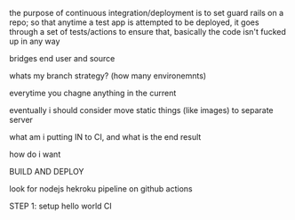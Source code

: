 the purpose of continuous integration/deployment is to set guard rails on a repo; so that anytime a test app is attempted to be deployed, it goes through a set of tests/actions to ensure that, basically the code isn't fucked up in any way

bridges end user and source

whats my branch strategy? (how many environemnts)

everytime you chagne anything in the current 

eventually i should consider move static things (like images) to separate server

what am i putting IN to CI, and what is the end result

how do i want 

BUILD AND DEPLOY

look for nodejs hekroku pipeline on github actions

STEP 1: setup hello world CI